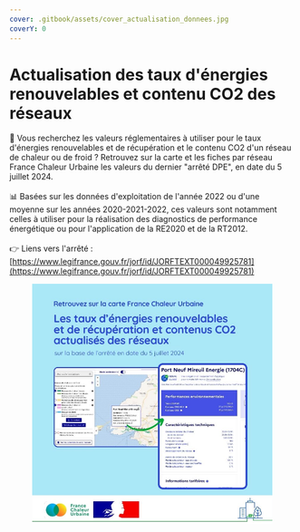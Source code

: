 ```yaml
---
cover: .gitbook/assets/cover_actualisation_donnees.jpg
coverY: 0
---
```


# Actualisation des taux d'énergies renouvelables et contenu CO2 des réseaux

🔎 Vous recherchez les valeurs réglementaires à utiliser pour le taux d'énergies renouvelables et de récupération et le contenu CO2 d'un réseau de chaleur ou de froid ? Retrouvez sur la carte et les fiches par réseau France Chaleur Urbaine les valeurs du dernier "arrêté DPE", en date du 5 juillet 2024.\
\
📊 Basées sur les données d'exploitation de l'année 2022 ou d'une moyenne sur les années 2020-2021-2022, ces valeurs sont notamment celles à utiliser pour la réalisation des diagnostics de performance énergétique ou pour l'application de la RE2020 et de la RT2012.\
\
👉 Liens vers l'arrêté : [https://www.legifrance.gouv.fr/jorf/id/JORFTEXT000049925781](https://www.legifrance.gouv.fr/jorf/id/JORFTEXT000049925781)

<figure><img src=".gitbook/assets/FCU_tauxENRR-contenuCO2.jpg" alt=""><figcaption></figcaption></figure>

